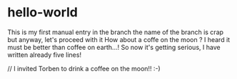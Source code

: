 # hello-world
This is my first manual entry in the branch
the name of the branch is crap but anyway, let's proceed with it
How about a coffe on the moon ?  I heard it must be better than coffee on earth...! 
So now it's getting serious, I have written already five lines! 

// I invited Torben to drink a coffee on the moon!! :-) 
